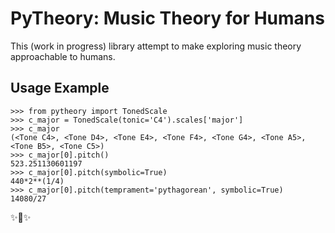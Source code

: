 # PyTheory: Music Theory for Humans

This (work in progress) library attempt to make exploring music theory approachable to humans.

## Usage Example

``` {.pycon}
>>> from pytheory import TonedScale
>>> c_major = TonedScale(tonic='C4').scales['major']
>>> c_major
(<Tone C4>, <Tone D4>, <Tone E4>, <Tone F4>, <Tone G4>, <Tone A5>, <Tone B5>, <Tone C5>)
>>> c_major[0].pitch()
523.251130601197
>>> c_major[0].pitch(symbolic=True)
440*2**(1/4)
>>> c_major[0].pitch(temprament='pythagorean', symbolic=True)
14080/27
```

✨🍰✨
